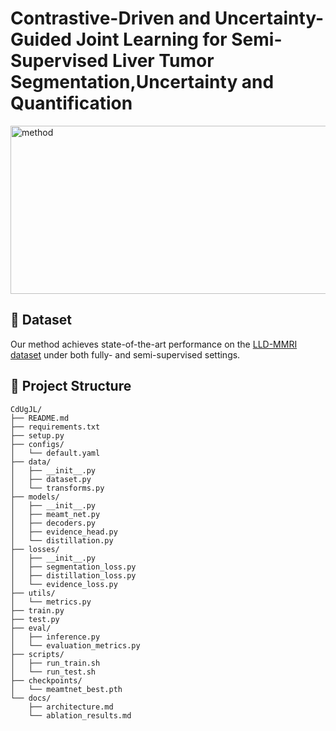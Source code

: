 
# Contrastive-Driven and Uncertainty-Guided Joint Learning for Semi-Supervised Liver Tumor Segmentation,Uncertainty and Quantification
<img width="654" height="269" alt="method" src="https://github.com/user-attachments/assets/cf8f853e-06d7-4143-a3be-16d23995400d" />

## 🔗 Dataset
Our method achieves state-of-the-art performance on the [LLD-MMRI dataset](https://github.com/LMMMEng/LLD-MMRI-Dataset) under both fully- and semi-supervised settings.


## 📁 Project Structure
```
CdUgJL/
├── README.md  
├── requirements.txt  
├── setup.py  
├── configs/
│   └── default.yaml  
├── data/
│   ├── __init__.py  
│   ├── dataset.py  
│   └── transforms.py  
├── models/
│   ├── __init__.py  
│   ├── meamt_net.py  
│   ├── decoders.py  
│   ├── evidence_head.py  
│   └── distillation.py  
├── losses/
│   ├── __init__.py  
│   ├── segmentation_loss.py  
│   ├── distillation_loss.py  
│   └── evidence_loss.py  
├── utils/
│   └── metrics.py  
├── train.py  
├── test.py  
├── eval/
│   ├── inference.py  
│   └── evaluation_metrics.py  
├── scripts/
│   ├── run_train.sh  
│   └── run_test.sh  
├── checkpoints/
│   └── meamtnet_best.pth  
└── docs/
    ├── architecture.md  
    └── ablation_results.md  
```







